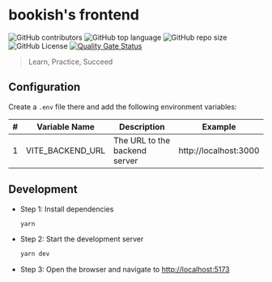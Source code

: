 # bookish's frontend

![GitHub contributors](https://img.shields.io/github/contributors/hardingadonis/bookish)
![GitHub top language](https://img.shields.io/github/languages/top/hardingadonis/bookish)
![GitHub repo size](https://img.shields.io/github/repo-size/hardingadonis/bookish)
![GitHub License](https://img.shields.io/github/license/hardingadonis/bookish)
[![Quality Gate Status](https://sonarcloud.io/api/project_badges/measure?project=hardingadonis_bookish&metric=alert_status)](https://sonarcloud.io/summary/new_code?id=hardingadonis_bookish)

> Learn, Practice, Succeed

## Configuration

Create a `.env` file there and add the following environment variables:

| #   | Variable Name    | Description                   | Example               |
| --- | ---------------- | ----------------------------- | --------------------- |
| 1   | VITE_BACKEND_URL | The URL to the backend server | http://localhost:3000 |

## Development

- Step 1: Install dependencies

  ```bash
  yarn
  ```

- Step 2: Start the development server

  ```bash
  yarn dev
  ```

- Step 3: Open the browser and navigate to [http://localhost:5173](http://localhost:5173)
